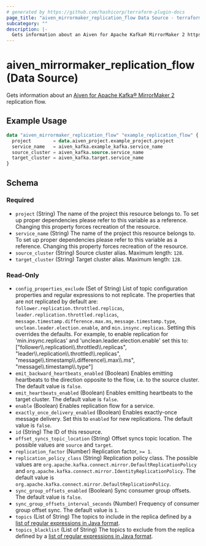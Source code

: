 ```yaml
---
# generated by https://github.com/hashicorp/terraform-plugin-docs
page_title: "aiven_mirrormaker_replication_flow Data Source - terraform-provider-aiven"
subcategory: ""
description: |-
  Gets information about an Aiven for Apache Kafka® MirrorMaker 2 https://aiven.io/docs/products/kafka/kafka-mirrormaker replication flow.
---
```


# aiven_mirrormaker_replication_flow (Data Source)

Gets information about an [Aiven for Apache Kafka® MirrorMaker 2](https://aiven.io/docs/products/kafka/kafka-mirrormaker) replication flow.

## Example Usage

```terraform
data "aiven_mirrormaker_replication_flow" "example_replication_flow" {
  project        = data.aiven_project.example_project.project
  service_name   = aiven_kafka.example_kafka.service_name
  source_cluster = aiven_kafka.source.service_name
  target_cluster = aiven_kafka.target.service_name
}
```

<!-- schema generated by tfplugindocs -->
## Schema

### Required

- `project` (String) The name of the project this resource belongs to. To set up proper dependencies please refer to this variable as a reference. Changing this property forces recreation of the resource.
- `service_name` (String) The name of the project this resource belongs to. To set up proper dependencies please refer to this variable as a reference. Changing this property forces recreation of the resource.
- `source_cluster` (String) Source cluster alias. Maximum length: `128`.
- `target_cluster` (String) Target cluster alias. Maximum length: `128`.

### Read-Only

- `config_properties_exclude` (Set of String) List of topic configuration properties and regular expressions to not replicate. The properties that are not replicated by default are: `follower.replication.throttled.replicas`, `leader.replication.throttled.replicas`, `message.timestamp.difference.max.ms`, `message.timestamp.type`, `unclean.leader.election.enable`, and `min.insync.replicas`. Setting this overrides the defaults. For example, to enable replication for 'min.insync.replicas' and 'unclean.leader.election.enable' set this to: ["follower\\\\.replication\\\\.throttled\\\\.replicas", "leader\\\\.replication\\\\.throttled\\\\.replicas", "message\\\\.timestamp\\\\.difference\\\\.max\\\\.ms",  "message\\\\.timestamp\\\\.type"]
- `emit_backward_heartbeats_enabled` (Boolean) Enables emitting heartbeats to the direction opposite to the flow, i.e. to the source cluster. The default value is `false`.
- `emit_heartbeats_enabled` (Boolean) Enables emitting heartbeats to the target cluster. The default value is `false`.
- `enable` (Boolean) Enables replication flow for a service.
- `exactly_once_delivery_enabled` (Boolean) Enables exactly-once message delivery. Set this to `enabled` for new replications. The default value is `false`.
- `id` (String) The ID of this resource.
- `offset_syncs_topic_location` (String) Offset syncs topic location. The possible values are `source` and `target`.
- `replication_factor` (Number) Replication factor, `>= 1`.
- `replication_policy_class` (String) Replication policy class. The possible values are `org.apache.kafka.connect.mirror.DefaultReplicationPolicy` and `org.apache.kafka.connect.mirror.IdentityReplicationPolicy`. The default value is `org.apache.kafka.connect.mirror.DefaultReplicationPolicy`.
- `sync_group_offsets_enabled` (Boolean) Sync consumer group offsets. The default value is `false`.
- `sync_group_offsets_interval_seconds` (Number) Frequency of consumer group offset sync. The default value is `1`.
- `topics` (List of String) The topics to include in the replica defined by a [list of regular expressions in Java format](https://aiven.io/docs/products/kafka/kafka-mirrormaker/concepts/replication-flow-topics-regex).
- `topics_blacklist` (List of String) The topics to exclude from the replica defined by a [list of regular expressions in Java format](https://aiven.io/docs/products/kafka/kafka-mirrormaker/concepts/replication-flow-topics-regex).
